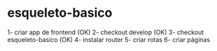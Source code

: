 # esqueleto-basico

1- criar app de frontend (OK)
2- checkout develop (OK)
3- checkout esqueleto-basico (OK)
4- instalar router
5- criar rotas
6- criar páginas
